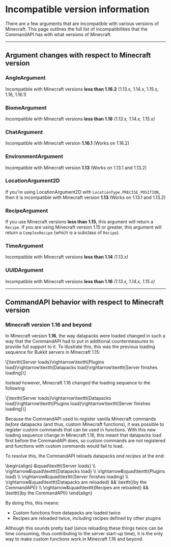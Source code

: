 # Incompatible version information

There are a few arguments that are incompatible with various versions of Minecraft. This page outlines the full list of incompatibilities that the CommandAPI has with what versions of Minecraft.

-----

## Argument changes with respect to Minecraft version

### AngleArgument

Incompatible with Minecraft versions **less than 1.16.2** (1.13.x, 1.14.x, 1.15.x, 1.16, 1.16.1)

### BiomeArgument

Incompatible with Minecraft versions **less than 1.16** _(1.13.x, 1.14.x, 1.15.x)_

### ChatArgument

Incompatible with Minecraft version **1.16.1** (Works on 1.16.2)

### EnvironmentArgument

Incompatible with Minecraft version **1.13** (Works on 1.13.1 and 1.13.2)

### LocationArgument2D

If you're using LocationArgument2D with `LocationType.PRECISE_POSITION`, then it is incompatible with Minecraft version **1.13** (Works on 1.13.1 and 1.13.2)

### RecipeArgument

If you use Minecraft versions **less than 1.15**, this argument will return a `Recipe`. If you are using Minecraft version 1.15 or greater, this argument will return a `ComplexRecipe` (which is a subclass of `Recipe`).

### TimeArgument

Incompatible with Minecraft versions **less than 1.14** _(1.13.x)_

### UUIDArgument

Incompatible with Minecraft versions **less than 1.16** _(1.13.x, 1.14.x, 1.15.x)_

-----

## CommandAPI behavior with respect to Minecraft version

### Minecraft version 1.16 and beyond

In Minecraft version **1.16**, the way datapacks were loaded changed in such a way that the CommandAPI had to put in additional countermeasures to provide full support to it. To illustrate this, this was the previous loading sequence for Bukkit servers in Minecraft 1.15:

\\[\texttt{Server loads}\rightarrow\texttt{Plugins load}\rightarrow\texttt{Datapacks load}\rightarrow\texttt{Server finishes loading}\\]

Instead however, Minecraft 1.16 changed the loading sequence to the following:

\\[\texttt{Server loads}\rightarrow\texttt{Datapacks load}\rightarrow\texttt{Plugins load}\rightarrow\texttt{Server finishes loading}\\]

Because the CommandAPI used to register vanilla Minecraft commands _before_ datapacks (and thus, custom Minecraft functions), it was possible to register custom commands that can be used in functions. With this new loading sequence change in Minecraft 1.16, this meant that datapacks load first before the CommandAPI does, so custom commands are not registered and functions with custom commands would fail to load.

To resolve this, the CommandAPI reloads datapacks _and recipes_ at the end:

\begin{align}
&\quad\texttt{Server loads} \\\\
\rightarrow&\quad\texttt{Datapacks load} \\\\
\rightarrow&\quad\texttt{Plugins load} \\\\
\rightarrow&\quad\texttt{Server finishes loading} \\\\
\rightarrow&\quad\texttt{Datapacks are reloaded} && \texttt{(by the CommandAPI)} \\\\
\rightarrow&\quad\texttt{Recipes are reloaded} && \texttt{(by the CommandAPI)}
\end{align}

By doing this, this means:

- Custom functions from datapacks are loaded twice
- Recipes are reloaded twice, _including_ recipes defined by other plugins

Although this sounds pretty bad (since reloading these things twice can be time consuming, thus contributing to the server start-up time), it is the only way to make custom functions work in Minecraft 1.16 and beyond.
